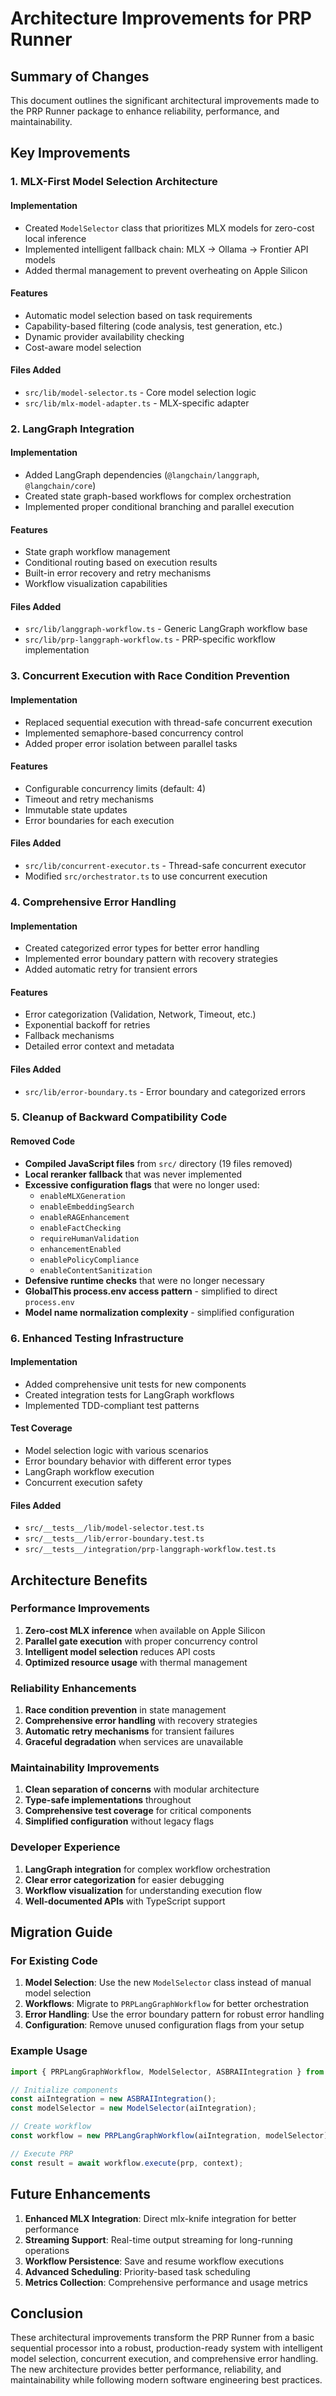 # Architecture Improvements for PRP Runner

## Summary of Changes

This document outlines the significant architectural improvements made to the PRP Runner package to enhance reliability, performance, and maintainability.

## Key Improvements

### 1. MLX-First Model Selection Architecture

#### Implementation
- Created `ModelSelector` class that prioritizes MLX models for zero-cost local inference
- Implemented intelligent fallback chain: MLX → Ollama → Frontier API models
- Added thermal management to prevent overheating on Apple Silicon

#### Features
- Automatic model selection based on task requirements
- Capability-based filtering (code analysis, test generation, etc.)
- Dynamic provider availability checking
- Cost-aware model selection

#### Files Added
- `src/lib/model-selector.ts` - Core model selection logic
- `src/lib/mlx-model-adapter.ts` - MLX-specific adapter

### 2. LangGraph Integration

#### Implementation
- Added LangGraph dependencies (`@langchain/langgraph`, `@langchain/core`)
- Created state graph-based workflows for complex orchestration
- Implemented proper conditional branching and parallel execution

#### Features
- State graph workflow management
- Conditional routing based on execution results
- Built-in error recovery and retry mechanisms
- Workflow visualization capabilities

#### Files Added
- `src/lib/langgraph-workflow.ts` - Generic LangGraph workflow base
- `src/lib/prp-langgraph-workflow.ts` - PRP-specific workflow implementation

### 3. Concurrent Execution with Race Condition Prevention

#### Implementation
- Replaced sequential execution with thread-safe concurrent execution
- Implemented semaphore-based concurrency control
- Added proper error isolation between parallel tasks

#### Features
- Configurable concurrency limits (default: 4)
- Timeout and retry mechanisms
- Immutable state updates
- Error boundaries for each execution

#### Files Added
- `src/lib/concurrent-executor.ts` - Thread-safe concurrent executor
- Modified `src/orchestrator.ts` to use concurrent execution

### 4. Comprehensive Error Handling

#### Implementation
- Created categorized error types for better error handling
- Implemented error boundary pattern with recovery strategies
- Added automatic retry for transient errors

#### Features
- Error categorization (Validation, Network, Timeout, etc.)
- Exponential backoff for retries
- Fallback mechanisms
- Detailed error context and metadata

#### Files Added
- `src/lib/error-boundary.ts` - Error boundary and categorized errors

### 5. Cleanup of Backward Compatibility Code

#### Removed Code
- **Compiled JavaScript files** from `src/` directory (19 files removed)
- **Local reranker fallback** that was never implemented
- **Excessive configuration flags** that were no longer used:
  - `enableMLXGeneration`
  - `enableEmbeddingSearch`
  - `enableRAGEnhancement`
  - `enableFactChecking`
  - `requireHumanValidation`
  - `enhancementEnabled`
  - `enablePolicyCompliance`
  - `enableContentSanitization`
- **Defensive runtime checks** that were no longer necessary
- **GlobalThis process.env access pattern** - simplified to direct `process.env`
- **Model name normalization complexity** - simplified configuration

### 6. Enhanced Testing Infrastructure

#### Implementation
- Added comprehensive unit tests for new components
- Created integration tests for LangGraph workflows
- Implemented TDD-compliant test patterns

#### Test Coverage
- Model selection logic with various scenarios
- Error boundary behavior with different error types
- LangGraph workflow execution
- Concurrent execution safety

#### Files Added
- `src/__tests__/lib/model-selector.test.ts`
- `src/__tests__/lib/error-boundary.test.ts`
- `src/__tests__/integration/prp-langgraph-workflow.test.ts`

## Architecture Benefits

### Performance Improvements
1. **Zero-cost MLX inference** when available on Apple Silicon
2. **Parallel gate execution** with proper concurrency control
3. **Intelligent model selection** reduces API costs
4. **Optimized resource usage** with thermal management

### Reliability Enhancements
1. **Race condition prevention** in state management
2. **Comprehensive error handling** with recovery strategies
3. **Automatic retry mechanisms** for transient failures
4. **Graceful degradation** when services are unavailable

### Maintainability Improvements
1. **Clean separation of concerns** with modular architecture
2. **Type-safe implementations** throughout
3. **Comprehensive test coverage** for critical components
4. **Simplified configuration** without legacy flags

### Developer Experience
1. **LangGraph integration** for complex workflow orchestration
2. **Clear error categorization** for easier debugging
3. **Workflow visualization** for understanding execution flow
4. **Well-documented APIs** with TypeScript support

## Migration Guide

### For Existing Code

1. **Model Selection**: Use the new `ModelSelector` class instead of manual model selection
2. **Workflows**: Migrate to `PRPLangGraphWorkflow` for better orchestration
3. **Error Handling**: Use the error boundary pattern for robust error handling
4. **Configuration**: Remove unused configuration flags from your setup

### Example Usage

```typescript
import { PRPLangGraphWorkflow, ModelSelector, ASBRAIIntegration } from '@cortex-os/prp-runner';

// Initialize components
const aiIntegration = new ASBRAIIntegration();
const modelSelector = new ModelSelector(aiIntegration);

// Create workflow
const workflow = new PRPLangGraphWorkflow(aiIntegration, modelSelector);

// Execute PRP
const result = await workflow.execute(prp, context);
```

## Future Enhancements

1. **Enhanced MLX Integration**: Direct mlx-knife integration for better performance
2. **Streaming Support**: Real-time output streaming for long-running operations
3. **Workflow Persistence**: Save and resume workflow executions
4. **Advanced Scheduling**: Priority-based task scheduling
5. **Metrics Collection**: Comprehensive performance and usage metrics

## Conclusion

These architectural improvements transform the PRP Runner from a basic sequential processor into a robust, production-ready system with intelligent model selection, concurrent execution, and comprehensive error handling. The new architecture provides better performance, reliability, and maintainability while following modern software engineering best practices.